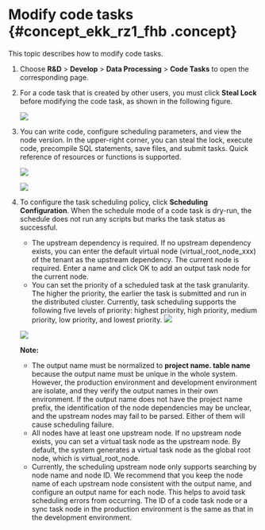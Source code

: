 # Modify code tasks {#concept_ekk_rz1_fhb .concept}

This topic describes how to modify code tasks.

1.  Choose **R&D** \> **Develop** \> **Data Processing** \> **Code Tasks** to open the corresponding page.
2.  For a code task that is created by other users, you must click **Steal Lock** before modifying the code task, as shown in the following figure.

    ![](http://static-aliyun-doc.oss-cn-hangzhou.aliyuncs.com/assets/img/149548/156134707141510_en-US.png)

3.  You can write code, configure scheduling parameters, and view the node version. In the upper-right corner, you can steal the lock, execute code, precompile SQL statements, save files, and submit tasks. Quick reference of resources or functions is supported.

    ![](http://static-aliyun-doc.oss-cn-hangzhou.aliyuncs.com/assets/img/149548/156134707141511_en-US.png)

    ![](http://static-aliyun-doc.oss-cn-hangzhou.aliyuncs.com/assets/img/149548/156134707241512_en-US.png)

4.  To configure the task scheduling policy, click **Scheduling Configuration**. When the schedule mode of a code task is dry-run, the schedule does not run any scripts but marks the task status as successful.

    -   The upstream dependency is required. If no upstream dependency exists, you can enter the default virtual node \(virtual\_root\_node\_xxx\) of the tenant as the upstream dependency. The current node is required. Enter a name and click OK to add an output task node for the current node.
    -   You can set the priority of a scheduled task at the task granularity. The higher the priority, the earlier the task is submitted and run in the distributed cluster. Currently, task scheduling supports the following five levels of priority: highest priority, high priority, medium priority, low priority, and lowest priority.
    ![](http://static-aliyun-doc.oss-cn-hangzhou.aliyuncs.com/assets/img/149548/156134707241515_en-US.png)

    ![](http://static-aliyun-doc.oss-cn-hangzhou.aliyuncs.com/assets/img/149548/156134707241517_en-US.png)

    **Note:** 

    -   The output name must be normalized to **project name. table name** because the output name must be unique in the whole system. However, the production environment and development environment are isolate, and they verify the output names in their own environment. If the output name does not have the project name prefix, the identification of the node dependencies may be unclear, and the upstream nodes may fail to be parsed. Either of them will cause scheduling failure.
    -   All nodes have at least one upstream node. If no upstream node exists, you can set a virtual task node as the upstream node. By default, the system generates a virtual task node as the global root node, which is virtual\_root\_node.
    -   Currently, the scheduling upstream node only supports searching by node name and node ID. We recommend that you keep the node name of each upstream node consistent with the output name, and configure an output name for each node. This helps to avoid task scheduling errors from occurring. The ID of a code task node or a sync task node in the production environment is the same as that in the development environment.

